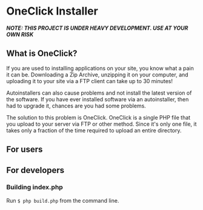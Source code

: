 # OneClick Installer #

***NOTE: THIS PROJECT IS UNDER **HEAVY** DEVELOPMENT. USE AT YOUR OWN RISK***

## What is OneClick? ##

If you are used to installing applications on your site, you know what a pain 
it can be. Downloading a Zip Archive, unzipping it on your computer, and 
uploading it to your site via a FTP client can take up to 30 minutes! 

Autoinstallers can also cause problems and not install the latest version
of the software. If you have ever installed software via an autoinstaller, 
then had to upgrade it, chances are you had some problems.

The solution to this problem is OneClick. OneClick is a single PHP file
that you upload to your server via FTP or other method. Since it's only 
one file, it takes only a fraction of the time required to upload an
entire directory. 


## For users ##

## For developers ##

### Building index.php ###

Run ``$ php build.php`` from the command line.